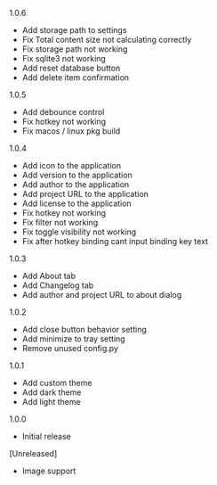 1.0.6
- Add storage path to settings
- Fix Total content size not calculating correctly
- Fix storage path not working
- Fix sqlite3 not working
- Add reset database button
- Add delete item confirmation

1.0.5
- Add debounce control
- Fix hotkey not working
- Fix macos / linux pkg build

1.0.4
- Add icon to the application
- Add version to the application
- Add author to the application
- Add project URL to the application
- Add license to the application
- Fix hotkey not working
- Fix filter not working
- Fix toggle visibility not working
- Fix after hotkey binding cant input binding key text

1.0.3
- Add About tab
- Add Changelog tab
- Add author and project URL to about dialog

1.0.2
- Add close button behavior setting
- Add minimize to tray setting
- Remove unused config.py


1.0.1
- Add custom theme
- Add dark theme
- Add light theme


1.0.0
- Initial release


[Unreleased]
- Image support
